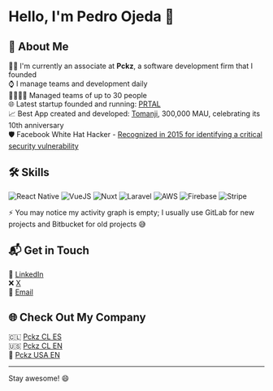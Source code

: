 # Hello, I'm Pedro Ojeda 👋

## 🚀 About Me
👨‍💻 I'm currently an associate at **Pckz**, a software development firm that I founded <br />
⌚️ I manage teams and development daily <br />
👨‍👩‍👦‍👦 Managed teams of up to 30 people <br />
🌐 Latest startup founded and running: [PRTAL](https://prtal.app) <br />
📈 Best App created and developed: [Tomanji](https://tomanji.com), 300,000 MAU, celebrating its 10th anniversary <br />
🛡️ Facebook White Hat Hacker - [Recognized in 2015 for identifying a critical security vulnerability](https://www.facebook.com/whitehat/thanks/) <br />


## 🛠️ Skills
![React Native](https://img.shields.io/badge/React_Native-3498db?style=flat&logo=react&logoColor=white)
![VueJS](https://img.shields.io/badge/Vue.js-41B883?style=flat&logo=vue.js&logoColor=white)
![Nuxt](https://img.shields.io/badge/Nuxt-00C58E?style=flat&logo=nuxt.js&logoColor=white)
![Laravel](https://img.shields.io/badge/Laravel-FF2D20?style=flat&logo=laravel&logoColor=white)
![AWS](https://img.shields.io/badge/AWS-FF9900?style=flat&logo=amazon-aws&logoColor=white)
![Firebase](https://img.shields.io/badge/Firebase-FFCA28?style=flat&logo=firebase&logoColor=white)
![Stripe](https://img.shields.io/badge/Stripe-008CDD?style=flat&logo=stripe&logoColor=white)

⚡️ You may notice my activity graph is empty; I usually use GitLab for new projects and Bitbucket for old projects 😅

## 📬 Get in Touch
🔗 [LinkedIn](https://www.linkedin.com/in/pckzcl/)<br/>
❌ [X](https://twitter.com/pckz)<br/>
📧 [Email](mailto:pckz@pckz.cl)<br/>

## 🌐 Check Out My Company
🇨🇱 [Pckz CL ES](pckz.cl)<br/>
🇺🇸 [Pckz CL EN](pckz.cl/en)<br/>
🌴 [Pckz USA EN](https://developmentmiami.com/)<br/>


---

Stay awesome! 😄
